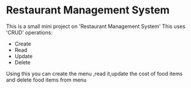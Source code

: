 # Restaurant Management System 
This is a small mini project on 'Restaurant Management System'
This uses 'CRUD' operations:
- Create
- Read
- Update
- Delete

  
Using this you can create the menu ,read it,update the cost of food items and delete food items from menu

